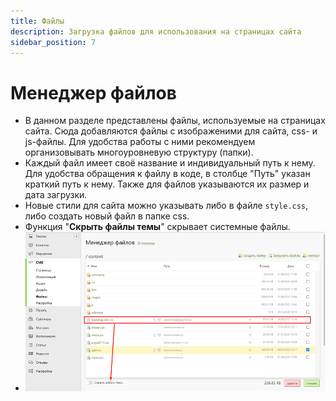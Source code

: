 ```yaml
---
title: Файлы
description: Загрузка файлов для использования на страницах сайта
sidebar_position: 7
---
```


# Менеджер файлов
* В данном разделе представлены файлы, используемые на страницах сайта. Сюда добавляются файлы с изображеними для сайта, css- и js-файлы. Для удобства работы с ними рекомендуем организовывать многоуровневую структуру (папки).
* Каждый файл имеет своё название и индивидуальный путь к нему. Для удобства обращения к файлу в коде, в столбце "Путь" указан краткий путь к нему. Также для файлов указываются их размер и дата загрузки.
* Новые стили для сайта можно указывать либо в файле `style.css`, либо создать новый файл в папке css.
* Функция "__Скрыть файлы темы__" скрывает системные файлы.
* ![](../_media/cms/cms21.png)